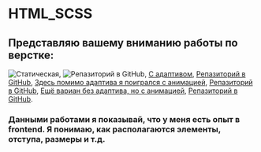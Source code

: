 # HTML_SCSS

## Представляю вашему вниманию работы по верстке:

![Статическая](https://slavaroskoshnyy.github.io/watch/),
![Репазиторий в GitHub](https://github.com/slavaroskoshnyy/watch),
[С адаптивом](https://slavaroskoshnyy.github.io/chair/),
[Репазиторий в GitHub](https://github.com/slavaroskoshnyy/chair),
[Здесь помимо адаптива я поигрался с анимацией](https://slavaroskoshnyy.github.io/Qubly/),
[Репазиторий в GitHub](https://github.com/slavaroskoshnyy/Qubly),
[Eщё вариан без адаптива, но с анимацией](https://slavaroskoshnyy.github.io/QA_road_task_1-layout/),
[Репазиторий в GitHub](https://github.com/slavaroskoshnyy/QA_road_task_1-layout).

### Данными работами я показывай, что у меня есть опыт в frontend. Я понимаю, как располагаются элементы, отступа, размеры и т.д. 